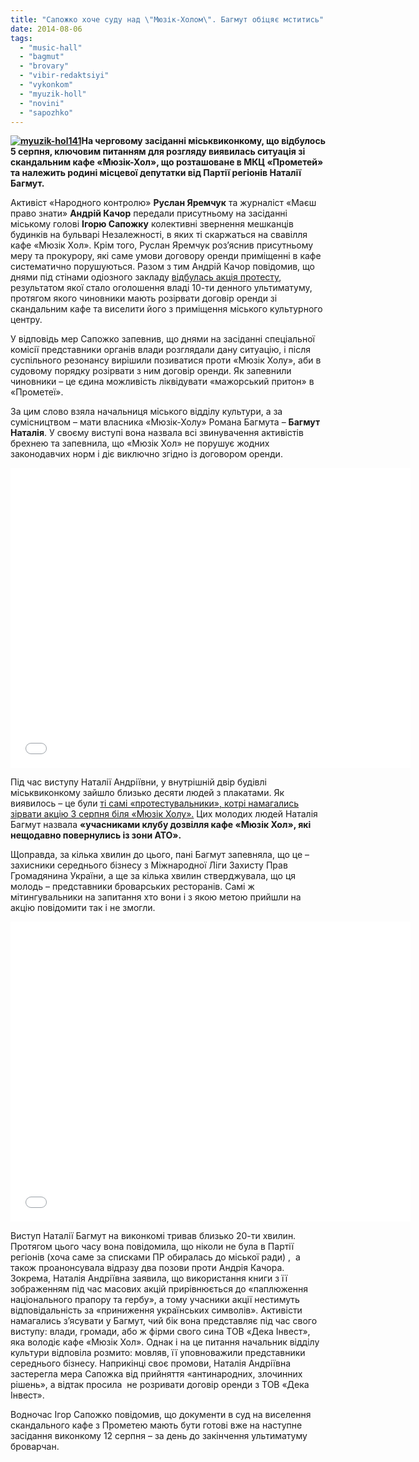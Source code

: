 ```yaml
---
title: "Сапожко хоче суду над \"Мюзік-Холом\". Багмут обіцяє мститись"
date: 2014-08-06
tags: 
  - "music-hall"
  - "bagmut"
  - "brovary"
  - "vibir-redaktsiyi"
  - "vykonkom"
  - "myuzik-holl"
  - "novini"
  - "sapozhko"
---
```


**[![myuzik-hol141](https://mpz.brovary.org/wp-content/uploads/2014/08/myuzik-hol1411.jpg)](https://mpz.brovary.org/wp-content/uploads/2014/08/myuzik-hol1411.jpg)На черговому засіданні міськвиконкому, що відбулось 5 серпня, ключовим питанням для розгляду виявилась ситуація зі скандальним кафе «Мюзік-Хол», що розташоване в МКЦ «Прометей» та належить родині місцевої депутатки від Партії регіонів Наталії Багмут.**

Активіст «Народного контролю» **Руслан Яремчук** та журналіст «Маєш право знати» **Андрій Качор** передали присутньому на засіданні міському голові **Ігорю Сапожку** колективні звернення мешканців будинків на бульварі Незалежності, в яких ті скаржаться на свавілля кафе «Мюзік Хол». Крім того, Руслан Яремчук роз’яснив присутньому меру та прокурору, які саме умови договору оренди приміщенні в кафе систематично порушуються. Разом з тим Андрій Качор повідомив, що днями під стінами одіозного закладу [відбулась акція протесту](https://mpz.brovary.org/brovarchani-dali-vladi-10-dniv-na-viselennya-kafe-bagmutiv-z-prometeyu/), результатом якої стало оголошення владі 10-ти денного ультиматуму, протягом якого чиновники мають розірвати договір оренди зі скандальним кафе та виселити його з приміщення міського культурного центру.

У відповідь мер Сапожко запевнив, що днями на засіданні спеціальної комісії представники органів влади розглядали дану ситуацію, і після суспільного резонансу вирішили позиватися проти «Мюзік Холу», аби в судовому порядку розірвати з ним договір оренди. Як запевнили чиновники – це єдина можливість ліквідувати «мажорський притон» в «Прометеї».

За цим слово взяла начальниця міського відділу культури, а за сумісництвом – мати власника «Мюзік-Холу» Романа Багмута – **Багмут Наталія**. У своєму виступі вона назвала всі звинувачення активістів брехнею та запевнила, що «Мюзік Хол» не порушує жодних законодавчих норм і діє виключно згідно із договором оренди.

<iframe src="//www.youtube.com/embed/00_uWy0492o" width="640" height="480" frameborder="0" allowfullscreen="allowfullscreen"></iframe>

Під час виступу Наталії Андріївни, у внутрішній двір будівлі міськвиконкому зайшло близько десяти людей з плакатами. Як виявилось – це були [ті самі «протестувальники», котрі намагались зірвати акцію 3 серпня біля «Мюзік Холу».](https://mpz.brovary.org/brovarchani-dali-vladi-10-dniv-na-viselennya-kafe-bagmutiv-z-prometeyu/) Цих молодих людей Наталія Багмут назвала **«учасниками клубу дозвілля кафе «Мюзік Хол», які нещодавно повернулись із зони АТО».**

Щоправда, за кілька хвилин до цього, пані Багмут запевняла, що це – захисники середнього бізнесу з Міжнародної Ліги Захисту Прав Громадянина України, а ще за кілька хвилин стверджувала, що ця молодь – представники броварських ресторанів. Самі ж мітингувальники на запитання хто вони і з якою метою прийшли на акцію повідомити так і не змогли.

<iframe src="//www.youtube.com/embed/JA8fZDxfKjc" width="640" height="480" frameborder="0" allowfullscreen="allowfullscreen"></iframe>

Виступ Наталії Багмут на виконкомі тривав близько 20-ти хвилин. Протягом цього часу вона повідомила, що ніколи не була в Партії регіонів (хоча саме за списками ПР обиралась до міської ради) ,  а також проанонсувала відразу два позови проти Андрія Качора. Зокрема, Наталія Андріївна заявила, що використання книги з її зображенням під час масових акцій прирівнюється до «паплюження національного прапору та гербу», а тому учасники акції нестимуть відповідальність за «приниження українських символів». Активісти намагались з’ясувати у Багмут, чий бік вона представляє під час свого виступу: влади, громади, або ж фірми свого сина ТОВ «Дека Інвест», яка володіє кафе «Мюзік Хол». Однак і на це питання начальник відділу культури відповіла розмито: мовляв, її уповноважили представники середнього бізнесу. Наприкінці своє промови, Наталія Андріївна застерегла мера Сапожка від прийняття «антинародних, злочинних рішень», а відтак просила  не розривати договір оренди з ТОВ «Дека Інвест».

Водночас Ігор Сапожко повідомив, що документи в суд на виселення скандального кафе з Прометею мають бути готові вже на наступне засідання виконкому 12 серпня – за день до закінчення ультиматуму броварчан.
